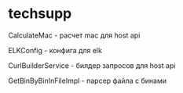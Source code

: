 # techsupp

CalculateMac - расчет mac для host api

ELKConfig - конфига для elk

CurlBuilderService - билдер запросов для host api

GetBinByBinInFileImpl - парсер файла с бинами
